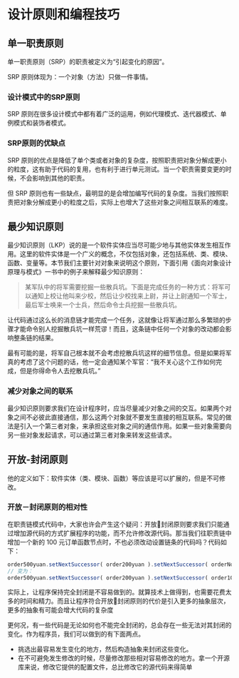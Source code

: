 # 设计原则和编程技巧

## 单一职责原则

单一职责原则（SRP）的职责被定义为“引起变化的原因”。

SRP 原则体现为：一个对象（方法）只做一件事情。

### 设计模式中的SRP原则

SRP 原则在很多设计模式中都有着广泛的运用，例如代理模式、迭代器模式、单例模式和装饰者模式。

### SRP原则的优缺点
SRP 原则的优点是降低了单个类或者对象的复杂度，按照职责把对象分解成更小的粒度，这有助于代码的复用，也有利于进行单元测试。当一个职责需要变更的时候，不会影响到其他的职责。

但 SRP 原则也有一些缺点，最明显的是会增加编写代码的复杂度。当我们按照职责把对象分解成更小的粒度之后，实际上也增大了这些对象之间相互联系的难度。


## 最少知识原则

最少知识原则（LKP）说的是一个软件实体应当尽可能少地与其他实体发生相互作用。这里的软件实体是一个广义的概念，不仅包括对象，还包括系统、类、模块、函数、变量等。本节我们主要针对对象来说明这个原则，下面引用《面向对象设计原理与模式》一书中的例子来解释最少知识原则：

> 某军队中的将军需要挖掘一些散兵坑。下面是完成任务的一种方式：将军可以通知上校让他叫来少校，然后让少校找来上尉，并让上尉通知一个军士，最后军士唤来一个士兵，然后命令士兵挖掘一些散兵坑。

让代码通过这么长的消息链才能完成一个任务，这就像让将军通过那么多繁琐的步骤才能命令别人挖掘散兵坑一样荒谬！而且，这条链中任何一个对象的改动都会影响整条链的结果。

最有可能的是，将军自己根本就不会考虑挖散兵坑这样的细节信息。但是如果将军真的考虑了这个问题的话，他一定会通知某个军官：“我不关心这个工作如何完成，但是你得命令人去挖散兵坑。”

### 减少对象之间的联系

最少知识原则要求我们在设计程序时，应当尽量减少对象之间的交互。如果两个对象之间不必彼此直接通信，那么这两个对象就不要发生直接的相互联系。常见的做法是引入一个第三者对象，来承担这些对象之间的通信作用。如果一些对象需要向另一些对象发起请求，可以通过第三者对象来转发这些请求。

## 开放-封闭原则

他的定义如下：软件实体（类、模块、函数）等应该是可以扩展的，但是不可修改。

### 开放－封闭原则的相对性

在职责链模式代码中，大家也许会产生这个疑问：开放封闭原则要求我们只能通过增加源代码的方式扩展程序的功能，而不允许修改源代码。那当我们往职责链中增加一个新的 100 元订单函数节点时，不也必须改动设置链条的代码吗？代码如下：

```js
order500yuan.setNextSuccessor( order200yuan ).setNextSuccessor( orderNormal ); 
// 变为：
order500yuan.setNextSuccessor( order200yuan ).setNextSuccessor( order100yuan ).setNextSuccessor( orderNormal );

```
实际上，让程序保持完全封闭是不容易做到的。就算技术上做得到，也需要花费太多的时间和精力。而且让程序符合开放封闭原则的代价是引入更多的抽象层次，更多的抽象有可能会增大代码的复杂度

更何况，有一些代码是无论如何也不能完全封闭的，总会存在一些无法对其封闭的变化。作为程序员，我们可以做到的有下面两点。

- 挑选出最容易发生变化的地方，然后构造抽象来封闭这些变化。
- 在不可避免发生修改的时候，尽量修改那些相对容易修改的地方。拿一个开源库来说，修改它提供的配置文件，总比修改它的源代码来得简单




